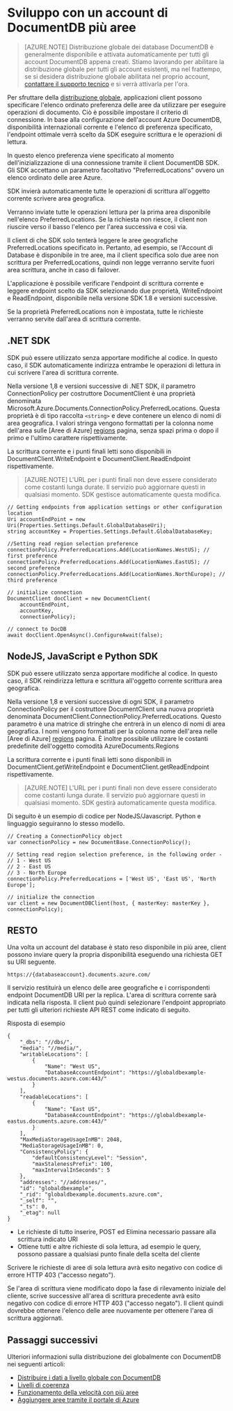 <properties
   pageTitle="Sviluppo con più aree in DocumentDB | Microsoft Azure"
   description="Informazioni su come accedere ai dati in più aree da Azure DocumentDB, un servizio di database NoSQL completamente gestito."
   services="documentdb"
   documentationCenter=""
   authors="kiratp"
   manager="jhubbard"
   editor=""/>

<tags
   ms.service="documentdb"
   ms.devlang="multiple"
   ms.topic="article"
   ms.tgt_pltfrm="na"
   ms.workload="na"
   ms.date="10/25/2016"
   ms.author="kipandya"/>
   
# <a name="developing-with-multi-region-documentdb-accounts"></a>Sviluppo con un account di DocumentDB più aree

> [AZURE.NOTE] Distribuzione globale dei database DocumentDB è generalmente disponibile e attivata automaticamente per tutti gli account DocumentDB appena creati. Stiamo lavorando per abilitare la distribuzione globale per tutti gli account esistenti, ma nel frattempo, se si desidera distribuzione globale abilitata nel proprio account, [contattare il supporto tecnico](https://portal.azure.com/?#blade/Microsoft_Azure_Support/HelpAndSupportBlade) e si verrà attivarla per l'ora.

Per sfruttare della [distribuzione globale](documentdb-distribute-data-globally.md), applicazioni client possono specificare l'elenco ordinato preferenza delle aree da utilizzare per eseguire operazioni di documento. Ciò è possibile impostare il criterio di connessione. In base alla configurazione dell'account Azure DocumentDB, disponibilità internazionali corrente e l'elenco di preferenza specificato, l'endpoint ottimale verrà scelto da SDK eseguire scrittura e le operazioni di lettura. 

In questo elenco preferenza viene specificato al momento dell'inizializzazione di una connessione tramite il client DocumentDB SDK. Gli SDK accettano un parametro facoltativo "PreferredLocations" ovvero un elenco ordinato delle aree Azure.

SDK invierà automaticamente tutte le operazioni di scrittura all'oggetto corrente scrivere area geografica. 

Verranno inviate tutte le operazioni lettura per la prima area disponibile nell'elenco PreferredLocations. Se la richiesta non riesce, il client non riuscire verso il basso l'elenco per l'area successiva e così via. 

Il client di che SDK solo tenterà leggere le aree geografiche PreferredLocations specificato in. Pertanto, ad esempio, se l'Account di Database è disponibile in tre aree, ma il client specifica solo due aree non scrittura per PreferredLocations, quindi non legge verranno servite fuori area scrittura, anche in caso di failover.

L'applicazione è possibile verificare l'endpoint di scrittura corrente e leggere endpoint scelto da SDK selezionando due proprietà, WriteEndpoint e ReadEndpoint, disponibile nella versione SDK 1.8 e versioni successive. 

Se la proprietà PreferredLocations non è impostata, tutte le richieste verranno servite dall'area di scrittura corrente. 


## <a name="net-sdk"></a>.NET SDK
SDK può essere utilizzato senza apportare modifiche al codice. In questo caso, il SDK automaticamente indirizza entrambe le operazioni di lettura in cui scrivere l'area di scrittura corrente. 

Nella versione 1,8 e versioni successive di .NET SDK, il parametro ConnectionPolicy per costruttore DocumentClient è una proprietà denominata Microsoft.Azure.Documents.ConnectionPolicy.PreferredLocations. Questa proprietà è di tipo raccolta `<string>` e deve contenere un elenco di nomi di area geografica. I valori stringa vengono formattati per la colonna nome dell'area sulle [Aree di Azure]  [ regions] pagina, senza spazi prima o dopo il primo e l'ultimo carattere rispettivamente.

La scrittura corrente e i punti finali letti sono disponibili in DocumentClient.WriteEndpoint e DocumentClient.ReadEndpoint rispettivamente.

> [AZURE.NOTE] L'URL per i punti finali non deve essere considerato come costanti lunga durate. Il servizio può aggiornare questi in qualsiasi momento. SDK gestisce automaticamente questa modifica.

    // Getting endpoints from application settings or other configuration location
    Uri accountEndPoint = new Uri(Properties.Settings.Default.GlobalDatabaseUri);
    string accountKey = Properties.Settings.Default.GlobalDatabaseKey;

    //Setting read region selection preference 
    connectionPolicy.PreferredLocations.Add(LocationNames.WestUS); // first preference
    connectionPolicy.PreferredLocations.Add(LocationNames.EastUS); // second preference
    connectionPolicy.PreferredLocations.Add(LocationNames.NorthEurope); // third preference

    // initialize connection
    DocumentClient docClient = new DocumentClient(
        accountEndPoint,
        accountKey,
        connectionPolicy);

    // connect to DocDB 
    await docClient.OpenAsync().ConfigureAwait(false);


## <a name="nodejs-javascript-and-python-sdks"></a>NodeJS, JavaScript e Python SDK
SDK può essere utilizzato senza apportare modifiche al codice. In questo caso, il SDK reindirizza lettura e scrittura all'oggetto corrente scrittura area geografica. 

Nella versione 1,8 e versioni successive di ogni SDK, il parametro ConnectionPolicy per il costruttore DocumentClient una nuova proprietà denominata DocumentClient.ConnectionPolicy.PreferredLocations. Questo parametro è una matrice di stringhe che entrerà in un elenco di nomi di area geografica. I nomi vengono formattati per la colonna nome dell'area nelle [Aree di Azure]  [ regions] pagina. È inoltre possibile utilizzare le costanti predefinite dell'oggetto comodità AzureDocuments.Regions

La scrittura corrente e i punti finali letti sono disponibili in DocumentClient.getWriteEndpoint e DocumentClient.getReadEndpoint rispettivamente.

> [AZURE.NOTE] L'URL per i punti finali non deve essere considerato come costanti lunga durate. Il servizio può aggiornare questi in qualsiasi momento. SDK gestirà automaticamente questa modifica.

Di seguito è un esempio di codice per NodeJS/Javascript. Python e linguaggio seguiranno lo stesso modello.

    // Creating a ConnectionPolicy object
    var connectionPolicy = new DocumentBase.ConnectionPolicy();
    
    // Setting read region selection preference, in the following order -
    // 1 - West US
    // 2 - East US
    // 3 - North Europe
    connectionPolicy.PreferredLocations = ['West US', 'East US', 'North Europe'];
    
    // initialize the connection
    var client = new DocumentDBClient(host, { masterKey: masterKey }, connectionPolicy);


## <a name="rest"></a>RESTO 
Una volta un account del database è stato reso disponibile in più aree, client possono inviare query la propria disponibilità eseguendo una richiesta GET su URI seguente.

    https://{databaseaccount}.documents.azure.com/

Il servizio restituirà un elenco delle aree geografiche e i corrispondenti endpoint DocumentDB URI per la replica. L'area di scrittura corrente sarà indicata nella risposta. Il client può quindi selezionare l'endpoint appropriato per tutti gli ulteriori richieste API REST come indicato di seguito.

Risposta di esempio

    {
        "_dbs": "//dbs/",
        "media": "//media/",
        "writableLocations": [
            {
                "Name": "West US",
                "DatabaseAccountEndpoint": "https://globaldbexample-westus.documents.azure.com:443/"
            }
        ],
        "readableLocations": [
            {
                "Name": "East US",
                "DatabaseAccountEndpoint": "https://globaldbexample-eastus.documents.azure.com:443/"
            }
        ],
        "MaxMediaStorageUsageInMB": 2048,
        "MediaStorageUsageInMB": 0,
        "ConsistencyPolicy": {
            "defaultConsistencyLevel": "Session",
            "maxStalenessPrefix": 100,
            "maxIntervalInSeconds": 5
        },
        "addresses": "//addresses/",
        "id": "globaldbexample",
        "_rid": "globaldbexample.documents.azure.com",
        "_self": "",
        "_ts": 0,
        "_etag": null
    }


-   Le richieste di tutto inserire, POST ed Elimina necessario passare alla scrittura indicato URI
-   Ottiene tutti e altre richieste di sola lettura, ad esempio le query, possono passare a qualsiasi punto finale della scelta del cliente

Scrivere le richieste di aree di sola lettura avrà esito negativo con codice di errore HTTP 403 ("accesso negato").

Se l'area di scrittura viene modificato dopo la fase di rilevamento iniziale del cliente, scrive successive all'area di scrittura precedente avrà esito negativo con codice di errore HTTP 403 ("accesso negato"). Il client quindi dovrebbe ottenere l'elenco delle aree nuovamente per ottenere l'area di scrittura aggiornati.

## <a name="next-steps"></a>Passaggi successivi

Ulteriori informazioni sulla distribuzione dei globalmente con DocumentDB nei seguenti articoli:

- [Distribuire i dati a livello globale con DocumentDB](documentdb-distribute-data-globally.md)
- [Livelli di coerenza](documentdb-consistency-levels.md)
- [Funzionamento della velocità con più aree](documentdb-manage.md#how-throughput-works-with-multiple-regions)
- [Aggiungere aree tramite il portale di Azure](documentdb-portal-global-replication.md)

[regions]: https://azure.microsoft.com/regions/ 
